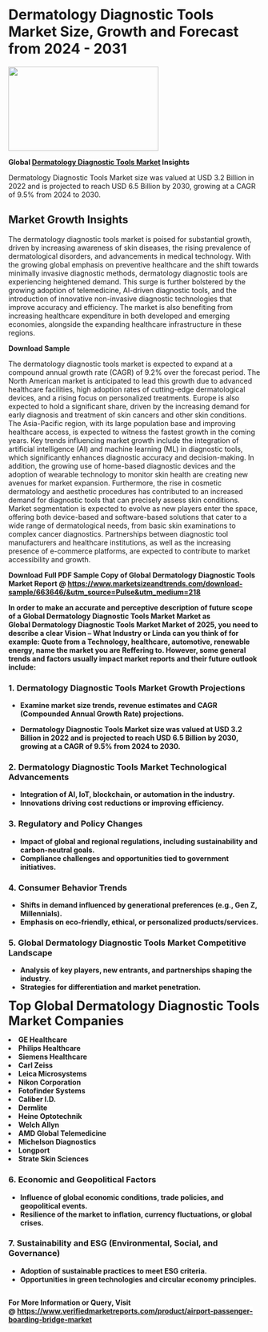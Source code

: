 <H1>Dermatology Diagnostic Tools Market Size, Growth and Forecast from 2024 - 2031</H1><img class="aligncenter size-medium wp-image-584254" src="https://thirdeyenews.in/wp-content/uploads/2024/09/Global-Market-Research-300x168.jpeg" alt="" width="300" height="168" /><p><strong>Global&nbsp;<a href="https://www.marketsizeandtrends.com/download-sample/663646/&amp;utm_source=Pulse&amp;utm_medium=218">Dermatology Diagnostic Tools Market</a> Insights</strong></p><p>Dermatology Diagnostic Tools Market size was valued at USD 3.2 Billion in 2022 and is projected to reach USD 6.5 Billion by 2030, growing at a CAGR of 9.5% from 2024 to 2030.</p><p><h2>Market Growth Insights</h2> <p>The dermatology diagnostic tools market is poised for substantial growth, driven by increasing awareness of skin diseases, the rising prevalence of dermatological disorders, and advancements in medical technology. With the growing global emphasis on preventive healthcare and the shift towards minimally invasive diagnostic methods, dermatology diagnostic tools are experiencing heightened demand. This surge is further bolstered by the growing adoption of telemedicine, AI-driven diagnostic tools, and the introduction of innovative non-invasive diagnostic technologies that improve accuracy and efficiency. The market is also benefiting from increasing healthcare expenditure in both developed and emerging economies, alongside the expanding healthcare infrastructure in these regions.</p> <p><strong>Download Sample</strong></p> <p>The dermatology diagnostic tools market is expected to expand at a compound annual growth rate (CAGR) of 9.2% over the forecast period. The North American market is anticipated to lead this growth due to advanced healthcare facilities, high adoption rates of cutting-edge dermatological devices, and a rising focus on personalized treatments. Europe is also expected to hold a significant share, driven by the increasing demand for early diagnosis and treatment of skin cancers and other skin conditions. The Asia-Pacific region, with its large population base and improving healthcare access, is expected to witness the fastest growth in the coming years. Key trends influencing market growth include the integration of artificial intelligence (AI) and machine learning (ML) in diagnostic tools, which significantly enhances diagnostic accuracy and decision-making. In addition, the growing use of home-based diagnostic devices and the adoption of wearable technology to monitor skin health are creating new avenues for market expansion. Furthermore, the rise in cosmetic dermatology and aesthetic procedures has contributed to an increased demand for diagnostic tools that can precisely assess skin conditions. Market segmentation is expected to evolve as new players enter the space, offering both device-based and software-based solutions that cater to a wide range of dermatological needs, from basic skin examinations to complex cancer diagnostics. Partnerships between diagnostic tool manufacturers and healthcare institutions, as well as the increasing presence of e-commerce platforms, are expected to contribute to market accessibility and growth. <p><strong></p><p><span class=""><strong>Download Full PDF Sample Copy of Global Dermatology Diagnostic Tools Market Report</strong> @ <a href="https://www.marketsizeandtrends.com/download-sample/663646/&amp;utm_source=Pulse&amp;utm_medium=218" target="_blank">https://www.marketsizeandtrends.com/download-sample/663646/&amp;utm_source=Pulse&amp;utm_medium=218</a></span></p><p>In order to make an accurate and perceptive description of future scope of a Global&nbsp;Dermatology Diagnostic Tools Market Market as Global&nbsp;Dermatology Diagnostic Tools Market Market of 2025, you need to describe a clear Vision &ndash; What Industry or Linda can you think of for example: Quote from a Technology, healthcare, automotive, renewable energy, name the market you are Reffering to. However, some general trends and factors usually impact market reports and their future outlook include:</p><h3>1.&nbsp;<strong>Dermatology Diagnostic Tools Market Growth Projections</strong></h3><ul><li>Examine market size trends, revenue estimates and CAGR (Compounded Annual Growth Rate) projections.</li><li><p>Dermatology Diagnostic Tools Market size was valued at USD 3.2 Billion in 2022 and is projected to reach USD 6.5 Billion by 2030, growing at a CAGR of 9.5% from 2024 to 2030.</p></li></ul><h3>2.&nbsp;<strong>Dermatology Diagnostic Tools Market Technological Advancements</strong></h3><ul><li>Integration of AI, IoT, blockchain, or automation in the industry.</li><li>Innovations driving cost reductions or improving efficiency.</li></ul><h3>3.&nbsp;<strong>Regulatory and Policy Changes</strong></h3><ul><li>Impact of global and regional regulations, including sustainability and carbon-neutral goals.</li><li>Compliance challenges and opportunities tied to government initiatives.</li></ul><h3>4.&nbsp;<strong>Consumer Behavior Trends</strong></h3><ul><li>Shifts in demand influenced by generational preferences (e.g., Gen Z, Millennials).</li><li>Emphasis on eco-friendly, ethical, or personalized products/services.</li></ul><h3>5.&nbsp;<strong>Global Dermatology Diagnostic Tools Market Competitive Landscape</strong></h3><ul><li>Analysis of key players, new entrants, and partnerships shaping the industry.</li><li>Strategies for differentiation and market penetration.</li></ul><p data-pm-slice="1 1 []"><span style="color: inherit; font-family: inherit; font-size: 25px;">Top Global Dermatology Diagnostic Tools Market Companies</span></p><div class="" data-test-id=""><p><li>GE Healthcare</li><li> Philips Healthcare</li><li> Siemens Healthcare</li><li> Carl Zeiss</li><li> Leica Microsystems</li><li> Nikon Corporation</li><li> Fotofinder Systems</li><li> Caliber I.D.</li><li> Dermlite</li><li> Heine Optotechnik</li><li> Welch Allyn</li><li> AMD Global Telemedicine</li><li> Michelson Diagnostics</li><li> Longport</li><li> Strate Skin Sciences</li></p></div><h3>6.&nbsp;<strong>Economic and Geopolitical Factors</strong></h3><ul><li>Influence of global economic conditions, trade policies, and geopolitical events.</li><li>Resilience of the market to inflation, currency fluctuations, or global crises.</li></ul><h3>7.&nbsp;<strong>Sustainability and ESG (Environmental, Social, and Governance)</strong></h3><ul><li>Adoption of sustainable practices to meet ESG criteria.</li><li>Opportunities in green technologies and circular economy principles.</li></ul><h2><strong style="font-size: 14px;">For More Information or Query, Visit @&nbsp;</strong><a style="background-color: #ffffff; font-size: 14px;" href="https://www.marketsizeandtrends.com/report/dermatology-diagnostic-tools-market/" target="_blank">https://www.verifiedmarketreports.com/product/airport-passenger-boarding-bridge-market</a></h2>
